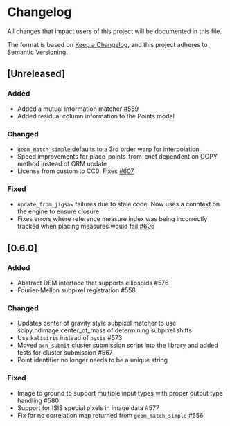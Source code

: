 # Changelog

All changes that impact users of this project will be documented in this file.

The format is based on [Keep a Changelog](https://keepachangelog.com/en/1.0.0/),
and this project adheres to [Semantic Versioning](https://semver.org/spec/v2.0.0.html).

<!---
This document is intended for users of the applications and API. Changes to things
like tests should not be noted in this document.

When updating this file for a PR, add an entry for your change under Unreleased
and one of the following headings:
 - Added - for new features.
 - Changed - for changes in existing functionality.
 - Deprecated - for soon-to-be removed features.
 - Removed - for now removed features.
 - Fixed - for any bug fixes.
 - Security - in case of vulnerabilities.

If the heading does not yet exist under Unreleased, then add it as a 3rd heading,
with three #.


When preparing for a public release candidate add a new 2nd heading, with two #, under
Unreleased with the version number and the release date, in year-month-day
format. Then, add a link for the new version at the bottom of this document and
update the Unreleased link so that it compares against the latest release tag.


When preparing for a bug fix release create a new 2nd heading above the Fixed
heading to indicate that only the bug fixes and security fixes are in the bug fix
release.
-->
## [Unreleased]

### Added
- Added a mutual information matcher [#559](https://github.com/USGS-Astrogeology/autocnet/pull/559)
- Added residual column information to the Points model

### Changed
- `geom_match_simple` defaults to a 3rd order warp for interpolation
- Speed improvements for place_points_from_cnet dependent on COPY method instead of ORM update
- License from custom to CC0. Fixes [#607](https://github.com/USGS-Astrogeology/autocnet/issues/607)

### Fixed
- `update_from_jigsaw` failures due to stale code. Now uses a conntext on the engine to ensure closure
- Fixes errors where reference measure index was being incorrectly tracked when placing measures would fail [#606](https://github.com/USGS-Astrogeology/autocnet/issues/606)

## [0.6.0]

### Added
- Abstract DEM interface that supports ellipsoids #576
- Fourier-Mellon subpixel registration #558

### Changed
- Updates center of gravity style subpixel matcher to use scipy.ndimage.center_of_mass of determining subpixel shifts
- Use `kalisiris` instead of `pysis` #573
- Moved `acn_submit` cluster submission script into the library and added tests for cluster submission #567
- Point identifier no longer needs to be a unique string

### Fixed
- Image to ground to support multiple input types with proper output type handling #580
- Support for ISIS special pixels in image data #577
- Fix for no correlation map returned from `geom_match_simple` #556


